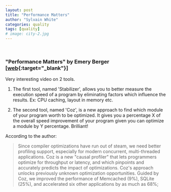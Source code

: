 ```yaml
---
layout: post
title: "Performance Matters"
author: "Sylvain White"
categories: quality
tags: [quality]
# image: city-2.jpg
---
```

<br/>

### "Performance Matters" by Emery Berger [[web](https://www.youtube.com/watch?v=r-TLSBdHe1A){:target="_blank"}]

Very interesting video on 2 tools.

1. The first tool, named 'Stabilizer', allows you to better measure the execution speed of a program by eliminating factors which influence the results. Ex: CPU caching, layout in memory etc.

2. The second tool, named 'Coz', is a new approach to find which module of your program worth to be optimized. It gives you a percentage X of the overall speed improvement of your program given you can optimize a module by Y percentage. Brilliant!

According to the author:

> Since compiler optimizations have run out of steam, we need better profiling support, especially for modern concurrent, multi-threaded applications. Coz is a new "causal profiler" that lets programmers optimize for throughput or latency, and which pinpoints and accurately predicts the impact of optimizations. Coz's approach unlocks previously unknown optimization opportunities. Guided by Coz, we improved the performance of Memcached (9%), SQLite (25%), and accelerated six other applications by as much as 68%;